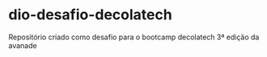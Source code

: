 # dio-desafio-decolatech
Repositório criado como desafio para o bootcamp decolatech 3ª edição da avanade

